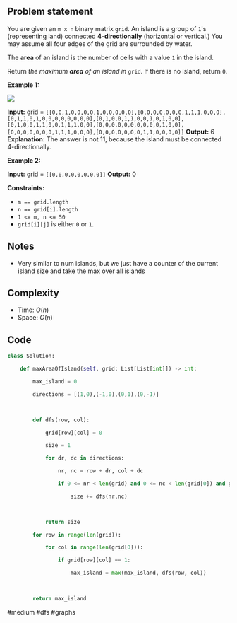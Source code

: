 ## Problem statement

You are given an `m x n` binary matrix `grid`. An island is a group of `1`'s (representing land) connected **4-directionally** (horizontal or vertical.) You may assume all four edges of the grid are surrounded by water.

The **area** of an island is the number of cells with a value `1` in the island.

Return _the maximum **area** of an island in_ `grid`. If there is no island, return `0`.

**Example 1:**

![](https://assets.leetcode.com/uploads/2021/05/01/maxarea1-grid.jpg)

**Input:** grid = `[[0,0,1,0,0,0,0,1,0,0,0,0,0],[0,0,0,0,0,0,0,1,1,1,0,0,0],[0,1,1,0,1,0,0,0,0,0,0,0,0],[0,1,0,0,1,1,0,0,1,0,1,0,0],[0,1,0,0,1,1,0,0,1,1,1,0,0],[0,0,0,0,0,0,0,0,0,0,1,0,0],[0,0,0,0,0,0,0,1,1,1,0,0,0],[0,0,0,0,0,0,0,1,1,0,0,0,0]]`
**Output:** 6
**Explanation:** The answer is not 11, because the island must be connected 4-directionally.

**Example 2:**

**Input:** grid = `[[0,0,0,0,0,0,0,0]]`
**Output:** 0

**Constraints:**

- `m == grid.length`
- `n == grid[i].length`
- `1 <= m, n <= 50`
- `grid[i][j]` is either `0` or `1`.
## Notes

- Very similar to num islands, but we just have a counter of the current island size and take the max over all islands
## Complexity

- Time: $O(n)$
- Space: $O(n)$
## Code

```python
class Solution:

    def maxAreaOfIsland(self, grid: List[List[int]]) -> int:

        max_island = 0

        directions = [(1,0),(-1,0),(0,1),(0,-1)]

  

        def dfs(row, col):

            grid[row][col] = 0

            size = 1

            for dr, dc in directions:

                nr, nc = row + dr, col + dc

                if 0 <= nr < len(grid) and 0 <= nc < len(grid[0]) and grid[nr][nc] == 1:

                    size += dfs(nr,nc)

  

            return size

        for row in range(len(grid)):

            for col in range(len(grid[0])):

                if grid[row][col] == 1:

                    max_island = max(max_island, dfs(row, col))

  

        return max_island
```

#medium 
#dfs 
#graphs